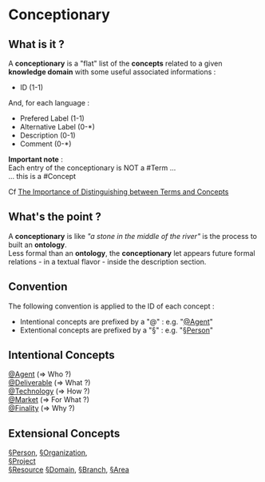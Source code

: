 Conceptionary
==

What is it ?
-
A __conceptionary__ is a "flat" list of the __concepts__ related to a given __knowledge domain__ with some useful associated informations :

* ID (1-1)   

And, for each language :
* Prefered Label (1-1)
* Alternative Label (0-*)
* Description (0-1)
* Comment (0-*) 

__Important note__ :   
Each entry of the conceptionary is NOT a #Term ...   
... this is a #Concept

Cf <a href="https://www.semanticarts.com/the-importance-of-distinguishing-between-terms-and-concepts/">The Importance of Distinguishing between Terms and Concepts</a> 

What's the point ?
-
A __conceptionary__ is like _"a stone in the middle of the river"_ is the process to built an __ontology__.   
Less formal than an __ontology__, the __conceptionary__ let appears future formal relations - in a textual flavor - inside the description section.

Convention
-
The following convention is applied to the ID of each concept : 
* Intentional concepts are prefixed by a "@" : e.g. "<a href="https://github.com/iPlumb3r/EcosystemMappingModel/blob/master/1_Semantic/Conceptionary/%40Agent.md">@Agent</a>"
* Extentional concepts are prefixed by a "§" : e.g. "<a href="https://github.com/iPlumb3r/EcosystemMappingModel/blob/master/1_Semantic/Conceptionary/%C2%A7Person.md">§Person</a>"

Intentional Concepts
-
<a href="https://github.com/iPlumb3r/EcosystemMappingModel/blob/master/1_Semantic/Conceptionary/%40Agent.md">@Agent</a> (=> Who ?)   
<a href="https://github.com/iPlumb3r/EcosystemMappingModel/blob/master/1_Semantic/Conceptionary/%40Deliverable.md">@Deliverable</a> (=> What ?)   
<a href="https://github.com/iPlumb3r/EcosystemMappingModel/blob/master/1_Semantic/Conceptionary/%40Technology.md">@Technology</a> (=> How ?)   
<a href="https://github.com/iPlumb3r/EcosystemMappingModel/blob/master/1_Semantic/Conceptionary/%40Market.md">@Market</a> (=> For What ?)   
<a href="https://github.com/iPlumb3r/EcosystemMappingModel/blob/master/1_Semantic/Conceptionary/%40Finality.md">@Finality</a> (=> Why ?)   

Extensional Concepts
-
<a href="https://github.com/iPlumb3r/EcosystemMappingModel/blob/master/1_Semantic/Conceptionary/%C2%A7Person.md">§Person</a>, 
<a href="https://github.com/iPlumb3r/EcosystemMappingModel/blob/master/1_Semantic/Conceptionary/%C2%A7Organization.md">§Organization</a>,    
<a href="https://github.com/iPlumb3r/EcosystemMappingModel/blob/master/1_Semantic/Conceptionary/%C2%A7Person.md">§Project</a>     
<a href="https://github.com/iPlumb3r/EcosystemMappingModel/blob/master/1_Semantic/Conceptionary/%C2%A7Resource.md">§Resource</a>
<a href="https://github.com/iPlumb3r/EcosystemMappingModel/blob/master/1_Semantic/Conceptionary/%C2%A7Domain.md">§Domain</a>, 
<a href="https://github.com/iPlumb3r/EcosystemMappingModel/blob/master/1_Semantic/Conceptionary/%C2%A7Branch.md">§Branch</a>, 
<a href="https://github.com/iPlumb3r/EcosystemMappingModel/blob/master/1_Semantic/Conceptionary/%C2%A7Area.md">§Area</a>   
